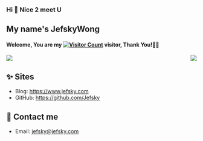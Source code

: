 ### Hi  👋 Nice 2 meet U
## My name's JefskyWong
<!--
**Jefsky/jefsky** is a ✨ _special_ ✨ repository because its `README.md` (this file) appears on your GitHub profile.

Here are some ideas to get you started:

- 🔭 I’m currently working on ...
- 🌱 I’m currently learning ...
- 👯 I’m looking to collaborate on ...
- 🤔 I’m looking for help with ...
- 💬 Ask me about ...
- 📫 How to reach me: ...
- 😄 Pronouns: ...
- ⚡ Fun fact: ...
-->
####  Welcome, You are my [![Visitor Count](https://profile-counter.glitch.me/jefsky/count.svg)]() visitor, Thank You!🎉🎉
<img align="right" src="https://github-readme-stats.vercel.app/api?username=jefsky&show_icons=true">
<img src="https://github-readme-stats.vercel.app/api/top-langs/?username=jefsky">

## ✨ Sites

- Blog: <https://www.jefsky.com>
- GitHub: <https://github.com/Jefsky>

## 💬 Contact me

- Email: <jefsky@jefsky.com>




